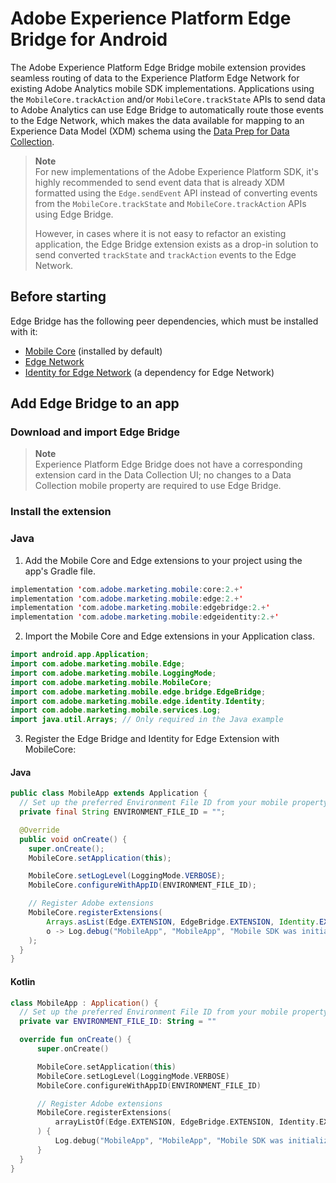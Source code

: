 # Adobe Experience Platform Edge Bridge for Android
The Adobe Experience Platform Edge Bridge mobile extension provides seamless routing of data to the Experience Platform Edge Network for existing Adobe Analytics mobile SDK implementations. Applications using the `MobileCore.trackAction` and/or `MobileCore.trackState` APIs to send data to Adobe Analytics can use Edge Bridge to automatically route those events to the Edge Network, which makes the data available for mapping to an Experience Data Model (XDM) schema using the [Data Prep for Data Collection](https://experienceleague.adobe.com/docs/experience-platform/data-prep/home.html).

> **Note**  
> For new implementations of the Adobe Experience Platform SDK, it's highly recommended to send event data that is already XDM formatted using the `Edge.sendEvent` API instead of converting events from the `MobileCore.trackState` and `MobileCore.trackAction` APIs using Edge Bridge. 
> 
> However, in cases where it is not easy to refactor an existing application, the Edge Bridge extension exists as a drop-in solution to send converted `trackState` and `trackAction` events to the Edge Network.

## Before starting

Edge Bridge has the following peer dependencies, which must be installed with it:
- [Mobile Core](https://github.com/adobe/aepsdk-core-android#readme) (installed by default)
- [Edge Network](https://github.com/adobe/aepsdk-edge-android#readme)
- [Identity for Edge Network](https://github.com/adobe/aepsdk-edgeidentity-android#readme) (a dependency for Edge Network)

## Add Edge Bridge to an app

### Download and import Edge Bridge

> **Note**  
> Experience Platform Edge Bridge does not have a corresponding extension card in the Data Collection UI; no changes to a Data Collection mobile property are required to use Edge Bridge.

### Install the extension

### Java

1. Add the Mobile Core and Edge extensions to your project using the app's Gradle file.

```java
implementation 'com.adobe.marketing.mobile:core:2.+'
implementation 'com.adobe.marketing.mobile:edge:2.+'
implementation 'com.adobe.marketing.mobile:edgebridge:2.+'
implementation 'com.adobe.marketing.mobile:edgeidentity:2.+'
```

2. Import the Mobile Core and Edge extensions in your Application class.

```java
import android.app.Application;
import com.adobe.marketing.mobile.Edge;
import com.adobe.marketing.mobile.LoggingMode;
import com.adobe.marketing.mobile.MobileCore;
import com.adobe.marketing.mobile.edge.bridge.EdgeBridge;
import com.adobe.marketing.mobile.edge.identity.Identity;
import com.adobe.marketing.mobile.services.Log;
import java.util.Arrays; // Only required in the Java example
```

3. Register the Edge Bridge and Identity for Edge Extension with MobileCore:

#### Java
```java
public class MobileApp extends Application {
  // Set up the preferred Environment File ID from your mobile property configured in Data Collection UI
  private final String ENVIRONMENT_FILE_ID = "";

  @Override
  public void onCreate() {
  	super.onCreate();
  	MobileCore.setApplication(this);

  	MobileCore.setLogLevel(LoggingMode.VERBOSE);
  	MobileCore.configureWithAppID(ENVIRONMENT_FILE_ID);

  	// Register Adobe extensions
  	MobileCore.registerExtensions(
  		Arrays.asList(Edge.EXTENSION, EdgeBridge.EXTENSION, Identity.EXTENSION),
  		o -> Log.debug("MobileApp", "MobileApp", "Mobile SDK was initialized")
  	);
  }
}
```
#### Kotlin
```kotlin
class MobileApp : Application() {
  // Set up the preferred Environment File ID from your mobile property configured in Data Collection UI
  private var ENVIRONMENT_FILE_ID: String = ""

  override fun onCreate() {
      super.onCreate()

      MobileCore.setApplication(this)
      MobileCore.setLogLevel(LoggingMode.VERBOSE)
      MobileCore.configureWithAppID(ENVIRONMENT_FILE_ID)

      // Register Adobe extensions
      MobileCore.registerExtensions(
          arrayListOf(Edge.EXTENSION, EdgeBridge.EXTENSION, Identity.EXTENSION)
      ) {
          Log.debug("MobileApp", "MobileApp", "Mobile SDK was initialized.")
      }
  }
}
```